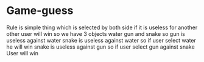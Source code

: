 # Game-guess
Rule is simple thing which is selected by both side if it is useless for another other user will win
so we have 3 objects water gun and snake
so 
 gun is useless against water 
 snake is useless against water
 so if user select water he will win 
 snake is useless against gun
 so if user select gun against snake User will win
 

